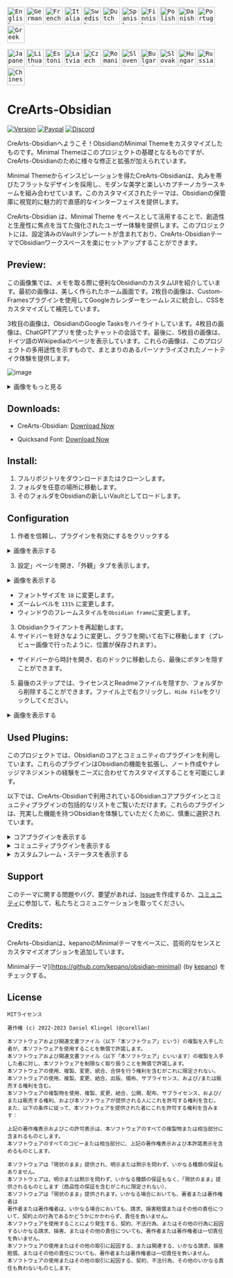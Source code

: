 <!-- ╔══════════════════════════╦═════════════════════════════════════════════════════════════════════════════[─]═[□]═[×]═╗ -->
<!-- ║ Docs                     ║ Language                                                                                ║ -->
<!-- ╚══════════════════════════╩═════════════════════════════════════════════════════════════════════════════════════════╝ -->

<kbd>[<img title="English" alt="English" src="https://crearts-community.github.io/Assets/languages/english.png" width="40">](readme.md)</kbd>
<kbd>[<img title="German" alt="German" src="https://crearts-community.github.io/Assets/languages/german.png" width="40">](/.github/docs/translations/readme/german.md)</kbd>
<kbd>[<img title="French" alt="French" src="https://crearts-community.github.io/Assets/languages/french.png" width="40">](/.github/docs/translations/readme/french.md)</kbd>
<kbd>[<img title="Italian" alt="Italian" src="https://crearts-community.github.io/Assets/languages/italian.png" width="40">](/.github/docs/translations/readme/italian.md)</kbd>
<kbd>[<img title="Swedish" alt="Swedish" src="https://crearts-community.github.io/Assets/languages/swedish.png" width="40">](/.github/docs/translations/readme/swedish.md)</kbd>
<kbd>[<img title="Dutch" alt="Dutch" src="https://crearts-community.github.io/Assets/languages/dutch.png" width="40">](/.github/docs/translations/readme/dutch.md)</kbd>
<kbd>[<img title="Spanish" alt="Spanish" src="https://crearts-community.github.io/Assets/languages/spanish.png" width="40">](/.github/docs/translations/readme/spanish.md)</kbd>
<kbd>[<img title="Finnish" alt="Finnish" src="https://crearts-community.github.io/Assets/languages/finnish.png" width="40">](/.github/docs/translations/readme/finnish.md)</kbd>
<kbd>[<img title="Polish" alt="Polish" src="https://crearts-community.github.io/Assets/languages/polish.png" width="40">](/.github/docs/translations/readme/polish.md)</kbd>
<kbd>[<img title="Danish" alt="Danish" src="https://crearts-community.github.io/Assets/languages/danish.png" width="40">](/.github/docs/translations/readme/danish.md)</kbd>
<kbd>[<img title="Portuguese" alt="Portuguese" src="https://crearts-community.github.io/Assets/languages/portuguese.png" width="40">](/.github/docs/translations/readme/portuguese.md)</kbd>
<kbd>[<img title="Greek" alt="Greek" src="https://crearts-community.github.io/Assets/languages/greek.png" width="40">](/.github/docs/translations/readme/greek.md)</kbd>

<kbd>[<img title="Japanese" alt="Japanese" src="https://crearts-community.github.io/Assets/languages/japanese.png" width="40">](/.github/docs/translations/readme/japanese.md)</kbd>
<kbd>[<img title="Lithuanian" alt="Lithuanian" src="https://crearts-community.github.io/Assets/languages/lithuanian.png" width="40">](/.github/docs/translations/readme/lithuanian.md)</kbd>
<kbd>[<img title="Estonian" alt="Estonian" src="https://crearts-community.github.io/Assets/languages/estonian.png" width="40">](/.github/docs/translations/readme/estonian.md)</kbd>
<kbd>[<img title="Latvian" alt="Latvian" src="https://crearts-community.github.io/Assets/languages/latvian.png" width="40">](/.github/docs/translations/readme/latvian.md)</kbd>
<kbd>[<img title="Czech" alt="Czech" src="https://crearts-community.github.io/Assets/languages/czech.png" width="40">](/.github/docs/translations/readme/czech.md)</kbd>
<kbd>[<img title="Romanian" alt="Romanian" src="https://crearts-community.github.io/Assets/languages/romanian.png" width="40">](/.github/docs/translations/readme/romanian.md)</kbd>
<kbd>[<img title="Slovenian" alt="Slovenian" src="https://crearts-community.github.io/Assets/languages/slovenian.png" width="40">](/.github/docs/translations/readme/slovenian.md)</kbd>
<kbd>[<img title="Bulgarian" alt="Bulgarian" src="https://crearts-community.github.io/Assets/languages/bulgarian.png" width="40">](/.github/docs/translations/readme/bulgarian.md)</kbd>
<kbd>[<img title="Slovak" alt="Slovak" src="https://crearts-community.github.io/Assets/languages/slovak.png" width="40">](/.github/docs/translations/readme/slovak.md)</kbd>
<kbd>[<img title="Hungarian" alt="Hungarian" src="https://crearts-community.github.io/Assets/languages/hungarian.png" width="40">](/.github/docs/translations/readme/hungarian.md)</kbd>
<kbd>[<img title="Russian" alt="Russian" src="https://crearts-community.github.io/Assets/languages/russian.png" width="40">](/.github/docs/translations/readme/russian.md)</kbd>
<kbd>[<img title="Chinese" alt="Chinese" src="https://crearts-community.github.io/Assets/languages/chinese.png" width="40">](/.github/docs/translations/readme/chinese.md)</kbd>

<!-- ╔══════════════════════════╦═════════════════════════════════════════════════════════════════════════════[─]═[□]═[×]═╗ -->
<!-- ║ Docs                     ║ Shields                                                                                 ║ -->
<!-- ╚══════════════════════════╩═════════════════════════════════════════════════════════════════════════════════════════╝ -->

# CreArts-Obsidian 

[![Version](https://img.shields.io/github/manifest-json/v/CreArts-Community/CreArts-Obsidian?labelColor=2e343e&color=%23CD0952&style=for-the-badge)](.github/docs/changelog.md)
[![Paypal](https://img.shields.io/badge/Donate-PayPal-blue?&labelColor=2e343e&color=%23CD0952&style=for-the-badge)](https://www.paypal.com/donate/?hosted_button_id=5MQYGQ2FGQDWJ)
[![Discord](https://img.shields.io/discord/534376415202639903?label=Discord&labelColor=2e343e&color=%23CD0952&style=for-the-badge)](https://discord.gg/jjT2TfWnVn)

CreArts-Obsidianへようこそ！ObsidianのMinimal Themeをカスタマイズしたものです。Minimal Themeはこのプロジェクトの基礎となるものですが、CreArts-Obsidianのために様々な修正と拡張が加えられています。

Minimal Themeからインスピレーションを得たCreArts-Obsidianは、丸みを帯びたフラットなデザインを採用し、モダンな美学と楽しいカプチーノカラースキームを組み合わせています。このカスタマイズされたテーマは、Obsidianの保管庫に視覚的に魅力的で直感的なインターフェイスを提供します。

CreArts-Obsidian は、Minimal Theme をベースとして活用することで、創造性と生産性に焦点を当てた強化されたユーザー体験を提供します。このプロジェクトには、設定済みのVaultテンプレートが含まれており、CreArts-ObsidianテーマでObsidianワークスペースを楽にセットアップすることができます。

<!-- ╔══════════════════════════╦═════════════════════════════════════════════════════════════════════════════[─]═[□]═[×]═╗ -->
<!-- ║ Docs                     ║ Preview                                                                                 ║ -->
<!-- ╚══════════════════════════╩═════════════════════════════════════════════════════════════════════════════════════════╝ -->

## Preview:
この画像集では、メモを取る際に便利なObsidianのカスタムUIを紹介しています。最初の画像は、美しく作られたホーム画面です。2枚目の画像は、Custom-Framesプラグインを使用してGoogleカレンダーをシームレスに統合し、CSSをカスタマイズして補完しています。

3枚目の画像は、ObsidianのGoogle Tasksをハイライトしています。4枚目の画像は、ChatGPTアプリを使ったチャットの会話です。最後に、5枚目の画像は、ドイツ語のWikipediaのページを表示しています。これらの画像は、このプロジェクトの多用途性を示すもので、まとまりのあるパーソナライズされたノートテイク体験を提供します。

![image](https://github.com/CorellanStoma/CreArts-Obsidian/assets/58918358/5b2e8724-f796-4430-a09b-290b8ce8b1f6)

<details><summary>画像をもっと見る</summary>

![image](https://github.com/CorellanStoma/CreArts-Obsidian/assets/58918358/48fdde87-5898-4fd1-992d-7e689687dc5a)

![image](https://github.com/CorellanStoma/CreArts-Obsidian/assets/58918358/1219d68a-e28c-4ab4-9149-2fbd77f46c2b)

![image](https://github.com/CorellanStoma/CreArts-Obsidian/assets/58918358/24ea8f9d-0059-4906-add1-fa509b25e1e9)

![image](https://github.com/CorellanStoma/CreArts-Obsidian/assets/58918358/ae1ee903-0f03-4240-a269-ee1b0db72bad)
</details>

## Downloads:
* CreArts-Obsidian:
[Download Now](https://github.com/CorellanStoma/CreArts-Obsidian/archive/refs/heads/master.zip)

* Quicksand Font:
[Download Now](https://fonts.google.com/specimen/Quicksand)

<!-- ╔══════════════════════════╦═════════════════════════════════════════════════════════════════════════════[─]═[□]═[×]═╗ -->
<!-- ║ Docs                     ║ Install                                                                                 ║ -->
<!-- ╚══════════════════════════╩═════════════════════════════════════════════════════════════════════════════════════════╝ -->

## Install:
1. フルリポジトリをダウンロードまたはクローンします。
2. フォルダを任意の場所に移動します。
3. そのフォルダをObsidianの新しいVaultとしてロードします。

<!-- ╔══════════════════════════╦═════════════════════════════════════════════════════════════════════════════[─]═[□]═[×]═╗ -->
<!-- ║ Docs                     ║ Configuration                                                                           ║ -->
<!-- ╚══════════════════════════╩═════════════════════════════════════════════════════════════════════════════════════════╝ -->

## Configuration
1. 作者を信頼し、プラグインを有効にするをクリックする

<details><summary>画像を表示する</summary>
  
![image](https://github.com/CreArts-Community/CreArts-Obsidian/assets/58918358/45cea827-7772-4f18-9fa0-146c50a96c38)
</details>

3. 設定」ページを開き、「外観」タブを表示します。

<details><summary>画像を表示する</summary>

![image](https://github.com/CreArts-Community/CreArts-Obsidian/assets/58918358/f58ece54-8c44-4547-80eb-0b07f6b678c6)
</details>

- フォントサイズを ``18`` に変更します。
- ズームレベルを ``131%`` に変更します。
- ウィンドウのフレームスタイルを``Obsidian frame``に変更します。
3. Obsidianクライアントを再起動します。
4. サイドバーを好きなように変更し、グラフを開いて右下に移動します（プレビュー画像で行ったように、位置が保存されます）。
  - サイドバーから時計を開き、右のドックに移動したら、最後にボタンを隠すことができます。
5. 最後のステップでは、ライセンスとReadmeファイルを隠すか、フォルダから削除することができます。ファイル上で右クリックし、``Hide File``をクリックしてください。

<details><summary>画像を表示する</summary>
  
![image](https://github.com/CreArts-Community/CreArts-Obsidian/assets/58918358/8a247b20-fc4e-4355-a050-4f15184a69a6)
</details>

<!-- ╔══════════════════════════╦═════════════════════════════════════════════════════════════════════════════[─]═[□]═[×]═╗ -->
<!-- ║ Docs                     ║ Plugins                                                                                 ║ -->
<!-- ╚══════════════════════════╩═════════════════════════════════════════════════════════════════════════════════════════╝ -->

## Used Plugins:
このプロジェクトでは、Obsidianのコアとコミュニティのプラグインを利用しています。これらのプラグインはObsidianの機能を拡張し、ノート作成やナレッジマネジメントの経験をニーズに合わせてカスタマイズすることを可能にします。

以下では、CreArts-Obsidianで利用されているObsidianコアプラグインとコミュニティプラグインの包括的なリストをご覧いただけます。これらのプラグインは、充実した機能を持つObsidianを体験していただくために、慎重に選択されています。

<details><summary>コアプラグインを表示する</summary>

### Core Plugins:
- [ ] Audio recorder
- [x] Backlinks
- [x] Bookmarks
- [x] Canvas
- [x] Command palette
- [ ] Daily notes
- [x] File recovery
- [x] Files
- [ ] Format converter
- [x] Graph view
- [ ] Note composer
- [x] Outgoing Links
- [x] Outline
- [x] Page preview
- [ ] Publish
- [ ] Quick switchre
- [ ] Random note
- [x] Search
- [x] Slash commands
- [ ] Slides
- [ ] Sync
- [x] Tags
- [x] Templates
- [ ] Unique note creator
- [x] Word count
- [ ] Workspaces
</details>

<details><summary>コミュニティプラグインを表示する</summary>

### Community Plugins:
- [x] Admonition
- [x] Banners
- [x] Better Word Count
- [x] Buttons
- [x] Calendar
- [x] Callout Manager
- [x] Custom Frames
- [x] Dictionary
- [x] Editing Toolbar
- [x] Editor Synta Highlight
- [x] Emoji Shortcodes
- [x] File Explorer Note Count
- [x] File Hider
- [x] Highlightr
- [x] Home tab
- [x] Homepage
- [x] Icon Folder
- [x] Image Gallery
- [x] Kanban
- [x] Minimal Theme Settings
- [x] Natural Language Dates
- [x] Obsidian Columns
- [x] Paste URL into selection
- [x] Plugin Groups
- [x] Reading Time
- [x] Recent Files
- [x] Remember cursor position
- [x] Reveal Active File Button
- [x] Simple Embeds
- [x] Smart Typography
- [x] Trash Explorer
</details>

<details><summary>カスタムフレーム・ステータスを表示する</summary>

### Custom Frames:

- [x] Chat GPT
- [x] Google Calendar* (50% done)*
- [x] Google Tasks
- [x] Wikipedia *(German Version)*
- [x] Clock
- [ ] DeepL (10% done)
- [ ] DeepL Write *(10% done)*
</details>

<!-- ╔══════════════════════════╦═════════════════════════════════════════════════════════════════════════════[─]═[□]═[×]═╗ -->
<!-- ║ Docs                     ║ Support                                                                                 ║ -->
<!-- ╚══════════════════════════╩═════════════════════════════════════════════════════════════════════════════════════════╝ -->

## Support
このテーマに関する問題やバグ、要望があれば、[Issue](https://github.com/CreArts-Community/Settings-Icons/issues)を作成するか、[コミュニティ](https://discord.gg/8W8E39Z)に参加して、私たちとコミュニケーションを取ってください。

<!-- ╔══════════════════════════╦═════════════════════════════════════════════════════════════════════════════[─]═[□]═[×]═╗ -->
<!-- ║ Docs                     ║ Credits                                                                                 ║ -->
<!-- ╚══════════════════════════╩═════════════════════════════════════════════════════════════════════════════════════════╝ -->

## Credits:
CreArts-Obsidianは、kepanoのMinimalテーマをベースに、芸術的なセンスとカスタマイズオプションを追加しています。

Minimalテーマ](https://github.com/kepano/obsidian-minimal) (by [kepano](https://github.com/kepano)) をチェックする。

<!-- ╔══════════════════════════╦═════════════════════════════════════════════════════════════════════════════[─]═[□]═[×]═╗ -->
<!-- ║ Docs                     ║ License                                                                                 ║ -->
<!-- ╚══════════════════════════╩═════════════════════════════════════════════════════════════════════════════════════════╝ -->

## License
```
MITライセンス

著作権 (c) 2022-2023 Daniel Klingel (@corellan)

本ソフトウェアおよび関連文書ファイル（以下「本ソフトウェア」という）の複製を入手した者が、本ソフトウェアを使用することを無償で許諾します。
本ソフトウェアおよび関連文書ファイル（以下「本ソフトウェア」といいます）の複製を入手した者に対し、本ソフトウェアを制限なく取り扱うことを無償で許諾します。
本ソフトウェアの使用、複製、変更、統合、合併を行う権利を含むがこれに限定されない。
本ソフトウェアの使用、複製、変更、結合、出版、頒布、サブライセンス、および/または販売する権利を含む。
本ソフトウェアの複製物を使用、複製、変更、結合、公開、配布、サブライセンス、および/または販売する権利、および本ソフトウェアが提供される人にこれを許可する権利を含む。
また、以下の条件に従って、本ソフトウェアを提供された者にこれを許可する権利を含みます：

上記の著作権表示およびこの許可表示は、本ソフトウェアのすべての複製物または相当部分に含まれるものとします。
本ソフトウェアのすべてのコピーまたは相当部分に、上記の著作権表示および本許諾表示を含めるものとします。

本ソフトウェアは「現状のまま」提供され、明示または黙示を問わず、いかなる種類の保証もありません。
本ソフトウェアは、明示または黙示を問わず、いかなる種類の保証もなく、「現状のまま」提供されるものとします（商品性の保証を含むがこれに限定されない）、
本ソフトウェアは「現状のまま」提供されます。いかなる場合においても、著者または著作権者は
著作者または著作権者は、いかなる場合においても、請求、損害賠償またはその他の責任について、契約上の行為であるかどうかにかかわらず、責任を負いません。
本ソフトウェアを使用することにより発生する、契約、不法行為、またはその他の行為に起因するいかなる請求、損害、またはその他の責任についても、著作者または著作権者は一切責任を負いません、
本ソフトウェアの使用またはその他の取引に起因する、または関連する、いかなる請求、損害賠償、またはその他の責任についても、著作者または著作権者は一切責任を負いません。
本ソフトウェアの使用またはその他の取引に起因する、契約、不法行為、その他のいかなる責任も負わないものとします。
```
